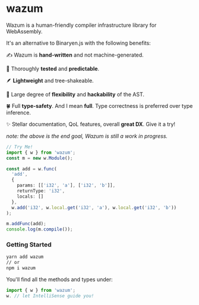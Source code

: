 # wazum

Wazum is a human-friendly compiler infrastructure library for WebAssembly.

It's an alternative to Binaryen.js with the following benefits:

✍️ Wazum is **hand-written** and not machine-generated.

🧪 Thoroughly **tested** and **predictable**.

🪶 **Lightweight** and tree-shakeable.

🤯 Large degree of **flexibility** and **hackability** of the AST.

🍀 Full **type-safety**. And I mean **full**. Type correctness is preferred over type inference.

✨ Stellar documentation, QoL features, overall **great DX**. Give it a try!

*note: the above is the end goal, Wazum is still a work in progress.*

```ts
// Try Me!
import { w } from 'wazum';
const m = new w.Module();

const add = w.func(
  'add',
  {
    params: [['i32', 'a'], ['i32', 'b']],
    returnType: 'i32',
    locals: []
  },
  w.add('i32', w.local.get('i32', 'a'), w.local.get('i32', 'b'))
);

m.addFunc(add);
console.log(m.compile());
```

### Getting Started
```bash
yarn add wazum
// or
npm i wazum
```

You'll find all the methods and types under:
```ts
import { w } from 'wazum';
w. // let IntelliSense guide you!
```
<!-- 
For more information, check out the [**docs**](https://judehunter.dev/wazum/docs). -->